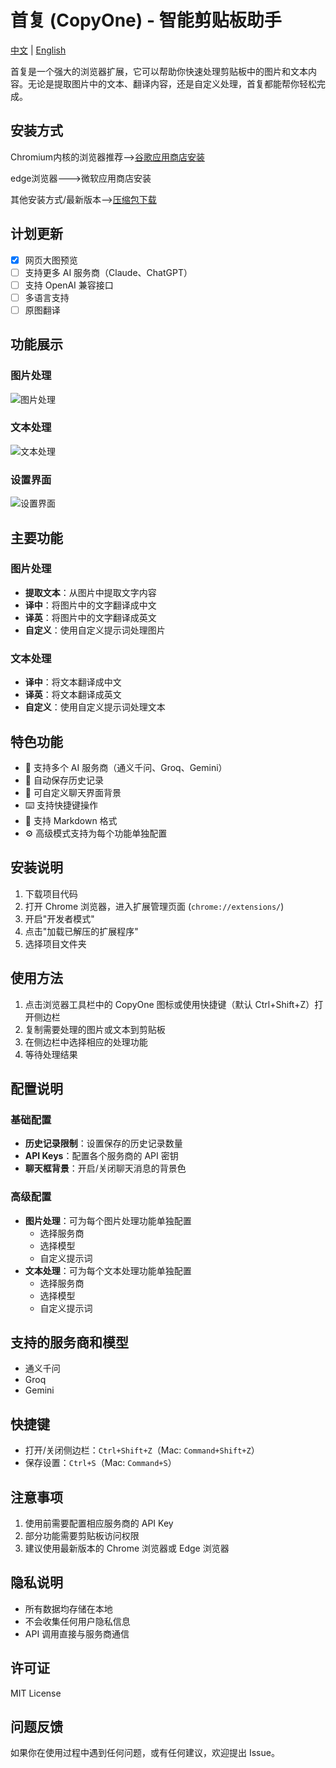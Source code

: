 # 首复 (CopyOne) - 智能剪贴板助手

[中文](README.md) | [English](README_en.md)

首复是一个强大的浏览器扩展，它可以帮助你快速处理剪贴板中的图片和文本内容。无论是提取图片中的文本、翻译内容，还是自定义处理，首复都能帮你轻松完成。

## 安装方式
Chromium内核的浏览器推荐-->[谷歌应用商店安装](https://chromewebstore.google.com/detail/copyone/dceinadggpebpjaphffnfkmldgojblhk?hl=zh-CN)

edge浏览器--->微软应用商店安装

其他安装方式/最新版本-->[压缩包下载](https://github.com/shopkeeper2020/CopyOne/releases)

## 计划更新
- [x] 网页大图预览
- [ ] 支持更多 AI 服务商（Claude、ChatGPT）
- [ ] 支持 OpenAI 兼容接口
- [ ] 多语言支持
- [ ] 原图翻译

## 功能展示

### 图片处理
![图片处理](screenshots/图片功能展示.png)

### 文本处理
![文本处理](screenshots/文本功能展示.png)

### 设置界面
![设置界面](screenshots/设置页面展示.png)

## 主要功能

### 图片处理
- **提取文本**：从图片中提取文字内容
- **译中**：将图片中的文字翻译成中文
- **译英**：将图片中的文字翻译成英文
- **自定义**：使用自定义提示词处理图片

### 文本处理
- **译中**：将文本翻译成中文
- **译英**：将文本翻译成英文
- **自定义**：使用自定义提示词处理文本

## 特色功能

- 🚀 支持多个 AI 服务商（通义千问、Groq、Gemini）
- 💾 自动保存历史记录
- 🎨 可自定义聊天界面背景
- ⌨️ 支持快捷键操作
- 📝 支持 Markdown 格式
- ⚙️ 高级模式支持为每个功能单独配置

## 安装说明

1. 下载项目代码
2. 打开 Chrome 浏览器，进入扩展管理页面 (`chrome://extensions/`)
3. 开启"开发者模式"
4. 点击"加载已解压的扩展程序"
5. 选择项目文件夹

## 使用方法

1. 点击浏览器工具栏中的 CopyOne 图标或使用快捷键（默认 Ctrl+Shift+Z）打开侧边栏
2. 复制需要处理的图片或文本到剪贴板
3. 在侧边栏中选择相应的处理功能
4. 等待处理结果

## 配置说明

### 基础配置
- **历史记录限制**：设置保存的历史记录数量
- **API Keys**：配置各个服务商的 API 密钥
- **聊天框背景**：开启/关闭聊天消息的背景色

### 高级配置
- **图片处理**：可为每个图片处理功能单独配置
  - 选择服务商
  - 选择模型
  - 自定义提示词
- **文本处理**：可为每个文本处理功能单独配置
  - 选择服务商
  - 选择模型
  - 自定义提示词

## 支持的服务商和模型

- 通义千问
- Groq
- Gemini


## 快捷键

- 打开/关闭侧边栏：`Ctrl+Shift+Z`（Mac: `Command+Shift+Z`）
- 保存设置：`Ctrl+S`（Mac: `Command+S`）

## 注意事项

1. 使用前需要配置相应服务商的 API Key
2. 部分功能需要剪贴板访问权限
3. 建议使用最新版本的 Chrome 浏览器或 Edge 浏览器

## 隐私说明

- 所有数据均存储在本地
- 不会收集任何用户隐私信息
- API 调用直接与服务商通信

## 许可证

MIT License

## 问题反馈

如果你在使用过程中遇到任何问题，或有任何建议，欢迎提出 Issue。
